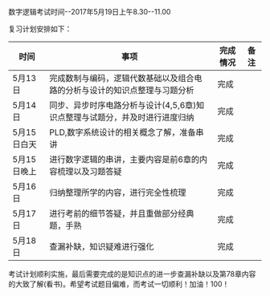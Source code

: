 数字逻辑考试时间--2017年5月19日上午8.30--11.00

复习计划安排如下：
  
|时间|事项|完成情况|备注|
|---|---|---|---|
|5月13日|完成数制与编码，逻辑代数基础以及组合电路的分析与设计的知识点整理与习题分析|完成||
|5月14日|同步、异步时序电路分析与设计(4,5,6章)知识点整理与试题分，并及时进行进度归纳|完成||
|5月15日白天|PLD,数字系统设计的相关概念了解，准备串讲|完成||
|5月15日晚上|进行数字逻辑的串讲，主要内容是前6章的内容梳理以及习题答疑|完成||
|5月16日|归纳整理所学的内容，进行完全性梳理|完成||
|5月17日|进行考前的细节答疑，并且重做部分经典题，手熟|完成||
|5月18日|查漏补缺，知识疑难进行强化|完成||

考试计划顺利实施，最后需要完成的是知识点的进一步查漏补缺以及第78章内容的大致了解(看书)。希望考试题目偏难，而考试一切顺利！加油！100！









